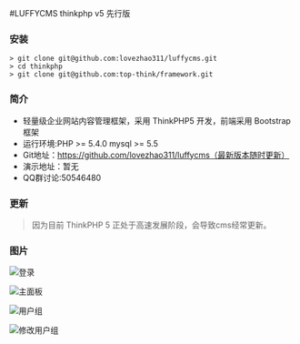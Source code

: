 #LUFFYCMS thinkphp v5 先行版

### 安装
    > git clone git@github.com:lovezhao311/luffycms.git
    > cd thinkphp
    > git clone git@github.com:top-think/framework.git

### 简介

 + 轻量级企业网站内容管理框架，采用 ThinkPHP5 开发，前端采用 Bootstrap 框架
 + 运行环境:PHP >= 5.4.0 mysql >= 5.5
 + Git地址：https://github.com/lovezhao311/luffycms（最新版本随时更新）
 + 演示地址：暂无
 + QQ群讨论:50546480

### 更新

> 因为目前 ThinkPHP 5 正处于高速发展阶段，会导致cms经常更新。

### 图片

![登录](https://raw.githubusercontent.com/lovezhao311/luffycms/master/public/appimages/01.png)

![主面板](https://raw.githubusercontent.com/lovezhao311/luffycms/master/public/appimages/02.png)

![用户组](https://raw.githubusercontent.com/lovezhao311/luffycms/master/public/appimages/03.png)

![修改用户组](https://raw.githubusercontent.com/lovezhao311/luffycms/master/public/appimages/04.png)
